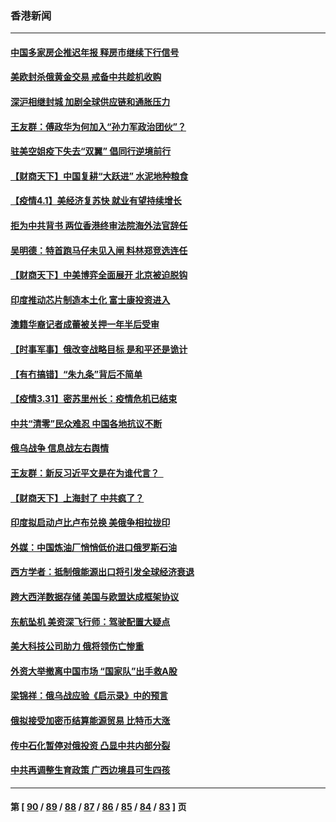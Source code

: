 ### 香港新闻
---
#### [中国多家房企推迟年报 释房市继续下行信号](../../pages/ncid1349362/n13690403.md) 
#### [美欧封杀俄黄金交易 戒备中共趁机收购](../../pages/ncid1349362/n13690297.md) 
#### [深沪相继封城 加剧全球供应链和通胀压力](../../pages/ncid1349362/n13690199.md) 
#### [王友群：傅政华为何加入“孙力军政治团伙”？](../../pages/ncid1349362/n13690041.md) 
#### [驻美空姐疫下失去“双翼” 倡同行逆境前行](../../pages/ncid1349362/n13689708.md) 
#### [【财商天下】中国复耕“大跃进” 水泥地种粮食](../../pages/ncid1349362/n13689405.md) 
#### [【疫情4.1】美经济复苏快 就业有望持续增长](../../pages/ncid1349362/n13688194.md) 
#### [拒为中共背书 两位香港终审法院海外法官辞任](../../pages/ncid1349362/n13688240.md) 
#### [吴明德：特首跑马仔未见入闸 料林郑竞选连任](../../pages/ncid1349362/n13687416.md) 
#### [【财商天下】中美博弈全面展开 北京被迫脱钩](../../pages/ncid1349362/n13686982.md) 
#### [印度推动芯片制造本土化 富士康投资进入](../../pages/ncid1349362/n13686813.md) 
#### [澳籍华裔记者成蕾被关押一年半后受审](../../pages/ncid1349362/n13686690.md) 
#### [【时事军事】俄改变战略目标 是和平还是诡计](../../pages/ncid1349362/n13685309.md) 
#### [【有冇搞错】“朱九条”背后不简单](../../pages/ncid1349362/n13684635.md) 
#### [【疫情3.31】密苏里州长：疫情危机已结束](../../pages/ncid1349362/n13685504.md) 
#### [中共“清零”民众难忍 中国各地抗议不断](../../pages/ncid1349362/n13685186.md) 
#### [俄乌战争 信息战左右舆情](../../pages/ncid1349362/n13684987.md) 
#### [王友群：新反习近平文是在为谁代言？  ](../../pages/ncid1349362/n13684409.md) 
#### [【财商天下】上海封了 中共疯了？](../../pages/ncid1349362/n13684300.md) 
#### [印度拟启动卢比卢布兑换 美俄争相拉拢印](../../pages/ncid1349362/n13684425.md) 
#### [外媒：中国炼油厂悄悄低价进口俄罗斯石油](../../pages/ncid1349362/n13684278.md) 
#### [西方学者：抵制俄能源出口将引发全球经济衰退](../../pages/ncid1349362/n13684225.md) 
#### [跨大西洋数据存储 美国与欧盟达成框架协议](../../pages/ncid1349362/n13684156.md) 
#### [东航坠机 美资深飞行师：驾驶配置大疑点](../../pages/ncid1349362/n13683989.md) 
#### [美大科技公司助力 俄将领伤亡惨重](../../pages/ncid1349362/n13683899.md) 
#### [外资大举撤离中国市场 “国家队”出手救A股](../../pages/ncid1349362/n13683770.md) 
#### [梁锦祥：俄乌战应验《启示录》中的预言](../../pages/ncid1349362/n13682256.md) 
#### [俄拟接受加密币结算能源贸易 比特币大涨](../../pages/ncid1349362/n13682181.md) 
#### [传中石化暂停对俄投资 凸显中共内部分裂](../../pages/ncid1349362/n13682268.md) 
#### [中共再调整生育政策 广西边境县可生四孩](../../pages/ncid1349362/n13682001.md) 

---
#### 第 [ [90](./90.md) / [89](./89.md) / [88](./88.md) / [87](./87.md) / [86](./86.md) / [85](./85.md) / [84](./84.md) / [83](./83.md) ] 页

